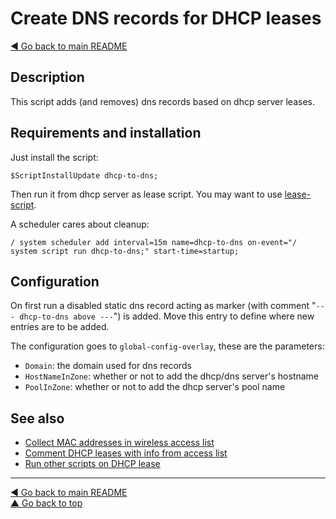 Create DNS records for DHCP leases
==================================

[◀ Go back to main README](../README.md)

Description
-----------

This script adds (and removes) dns records based on dhcp server leases.

Requirements and installation
-----------------------------

Just install the script:

    $ScriptInstallUpdate dhcp-to-dns;

Then run it from dhcp server as lease script. You may want to use
[lease-script](lease-script.md).

A scheduler cares about cleanup:

    / system scheduler add interval=15m name=dhcp-to-dns on-event="/ system script run dhcp-to-dns;" start-time=startup;

Configuration
-------------

On first run a disabled static dns record acting as marker (with comment
"`--- dhcp-to-dns above ---`") is added. Move this entry to define where new
entries are to be added.

The configuration goes to `global-config-overlay`, these are the parameters:

* `Domain`: the domain used for dns records
* `HostNameInZone`: whether or not to add the dhcp/dns server's hostname
* `PoolInZone`: whether or not to add the dhcp server's pool name

See also
--------

* [Collect MAC addresses in wireless access list](collect-wireless-mac.md)
* [Comment DHCP leases with info from access list](dhcp-lease-comment.md)
* [Run other scripts on DHCP lease](lease-script.md)

---
[◀ Go back to main README](../README.md)  
[▲ Go back to top](#top)
